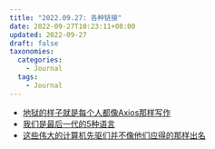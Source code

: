 ```yaml
---
title: "2022.09.27: 各种链接"
date: 2022-09-27T10:23:11+08:00
updated: 2022-09-27
draft: false
taxonomies:
  categories:
    - Journal
  tags:
    - Journal
---
```


- [地狱的样子就是每个人都像Axios那样写作](https://newrepublic.com/article/167857/axios-smart-brevity-book-hell-world)
- [我们是最后一代的5种语言](https://old.reddit.com/r/China/comments/xooxud/a_chinese_leeks_response_to_the_ccp_sickle_in/)
- [这些伟大的计算机先驱们并不像他们应得的那样出名](https://datagubbe.se/famous/)

<!-- more -->
